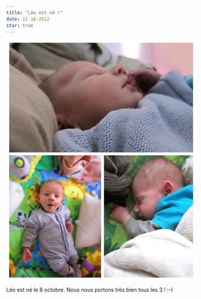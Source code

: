 ```yaml
---
title: "Léo est né !"
date: 12-10-2012
star: true
---
```


![Léo est né !](/photos/leo.jpg)

Léo est né le 8 octobre. Nous nous portons très bien tous les 3 ! :-)
